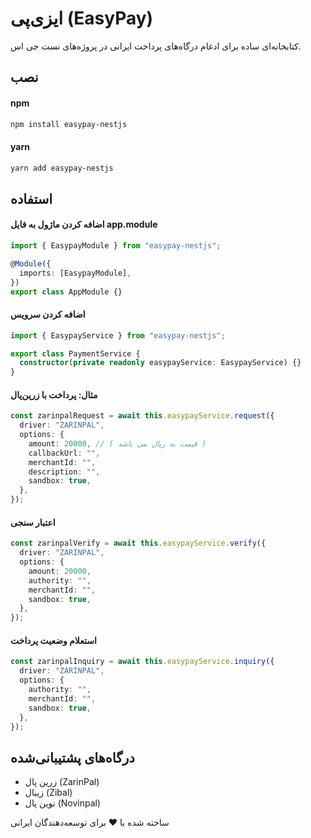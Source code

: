 # ایزی‌پی (EasyPay)

کتابخانه‌ای ساده برای ادغام درگاه‌های پرداخت ایرانی در پروژه‌های نست جی اس.

## نصب

#### npm

```bash
npm install easypay-nestjs
```

#### yarn

```bash
yarn add easypay-nestjs
```

## استفاده

#### اضافه کردن ماژول به فایل app.module

```typescript
import { EasypayModule } from "easypay-nestjs";

@Module({
  imports: [EasypayModule],
})
export class AppModule {}
```

#### اضافه کردن سرویس

```typescript
import { EasypayService } from "easypay-nestjs";

export class PaymentService {
  constructor(private readonly easypayService: EasypayService) {}
}
```

#### مثال: پرداخت با زرین‌پال

```typescript
const zarinpalRequest = await this.easypayService.request({
  driver: "ZARINPAL",
  options: {
    amount: 20000, // ( قیمت به ریال می باشد )
    callbackUrl: "",
    merchantId: "",
    description: "",
    sandbox: true,
  },
});
```

#### اعتبار سنجی

```typescript
const zarinpalVerify = await this.easypayService.verify({
  driver: "ZARINPAL",
  options: {
    amount: 20000,
    authority: "",
    merchantId: "",
    sandbox: true,
  },
});
```

#### استعلام وضعیت پرداخت

```typescript
const zarinpalInquiry = await this.easypayService.inquiry({
  driver: "ZARINPAL",
  options: {
    authority: "",
    merchantId: "",
    sandbox: true,
  },
});
```

## درگاه‌های پشتیبانی‌شده

- زرین‌ پال (ZarinPal)
- زیبال (Zibal)
- نوین پال (Novinpal)

ساخته شده با ❤️ برای توسعه‌دهندگان ایرانی
